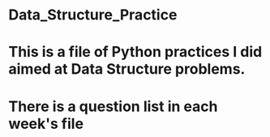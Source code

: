 # Data_Structure_Practice
# This is a file of Python practices I did aimed at Data Structure problems. 
# There is a question list in each week's file
